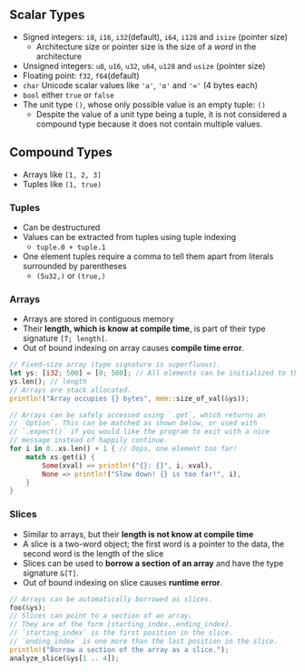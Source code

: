 ## Scalar Types
- Signed integers: `i8`, `i16`, `i32`(default), `i64`, `i128` and `isize` (pointer size)
    - Architecture size or pointer size is the size of a *word* in the architecture
- Unsigned integers: `u8`, `u16`, `u32`, `u64`, `u128` and `usize` (pointer size)
- Floating point: `f32`, `f64`(default)
- `char` Unicode scalar values like `'a'`, `'α'` and `'∞'` (4 bytes each)
- `bool` either `true` or `false`
- The unit type `()`, whose only possible value is an empty tuple: `()`
    - Despite the value of a unit type being a tuple, it is not considered a compound type because it does not contain multiple values.
## Compound Types
- Arrays like `[1, 2, 3]`
- Tuples like `(1, true)`
### Tuples
- Can be destructured
- Values can be extracted from tuples using tuple indexing
    - `tuple.0 + tuple.1`
- One element tuples require a comma to tell them apart from literals surrounded by parentheses
    - `(5u32,)` or `(true,)`
### Arrays
- Arrays are stored in contiguous memory
- Their **length, which is know at compile time**, is part of their type signature `[T; length]`.
- Out of bound indexing on array causes **compile time error**.
```rust
// Fixed-size array (type signature is superfluous).
let ys: [i32; 500] = [0; 500]; // All elements can be initialized to the same value.
ys.len(); // length
// Arrays are stack allocated.
println!("Array occupies {} bytes", mem::size_of_val(&ys));

// Arrays can be safely accessed using `.get`, which returns an
// `Option`. This can be matched as shown below, or used with
// `.expect()` if you would like the program to exit with a nice
// message instead of happily continue.
for i in 0..xs.len() + 1 { // Oops, one element too far!
    match xs.get(i) {
        Some(xval) => println!("{}: {}", i, xval),
        None => println!("Slow down! {} is too far!", i),
    }
}
```
### Slices
- Similar to arrays, but their **length is not know at compile time**
- A slice is a two-word object; the first word is a pointer to the data, the second word is the length of the slice
- Slices can be used to **borrow a section of an array** and have the type signature `&[T]`.
- Out of bound indexing on slice causes **runtime error**.
```rust
// Arrays can be automatically borrowed as slices.
foo(&ys);
// Slices can point to a section of an array.
// They are of the form [starting_index..ending_index].
// `starting_index` is the first position in the slice.
// `ending_index` is one more than the last position in the slice.
println!("Borrow a section of the array as a slice.");
analyze_slice(&ys[1 .. 4]);
```